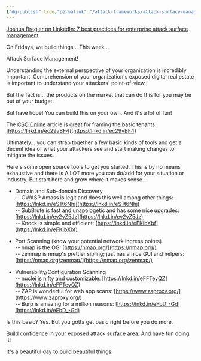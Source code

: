```yaml
---
{"dg-publish":true,"permalink":"/attack-frameworks/attack-surface-management/random-linked-in-post/"}
---
```


[Joshua Bregler on LinkedIn: 7 best practices for enterprise attack surface management](https://www.linkedin.com/posts/breglercissp_7-best-practices-for-enterprise-attack-surface-activity-7161741020362170369-Sopd?utm_source=share&utm_medium=member_desktop)

On Fridays, we build things... This week...  
  
Attack Surface Management!  
  
Understanding the external perspective of your organization is incredibly important. Comprehension of your organization's exposed digital real estate is important to understand your attackers' point-of-view.  
  
But the fact is... the products on the market that can do this for you may be out of your budget.  
  
But have hope! You can build this on your own. And it's a lot of fun!  
  
The [CSO Online](https://www.linkedin.com/company/csoonline/) article is great for framing the basic tenants: [https://lnkd.in/ec29vBF4](https://lnkd.in/ec29vBF4)  
  
Ultimately... you can strap together a few basic kinds of tools and get a decent idea of what your attackers see and start making changes to mitigate the issues.  
  
Here's some open source tools to get you started. This is by no means exhaustive and there is A LOT more you can do/add for your situation or industry. But start here and grow where it makes sense...  
  
- Domain and Sub-domain Discovery  
-- OWASP Amass is legit and does this well among other things: [https://lnkd.in/eSTt6Nhj](https://lnkd.in/eSTt6Nhj)  
-- SubBrute is fast and unapologetic and has some nice upgrades: [https://lnkd.in/ev2vZ5Jz](https://lnkd.in/ev2vZ5Jz)  
-- Knock is simple and efficient: [https://lnkd.in/eFKibXbf](https://lnkd.in/eFKibXbf)  
  
- Port Scanning (know your potential network ingress points)  
-- nmap is the OG: [https://nmap.org/](https://nmap.org/)  
-- zenmap is nmap's prettier sibling; just has a nice GUI and helpers: [https://nmap.org/zenmap/](https://nmap.org/zenmap/)  
  
- Vulnerability/Configuration Scanning  
-- nuclei is nifty and customizable: [https://lnkd.in/eFFTevQZ](https://lnkd.in/eFFTevQZ)  
-- ZAP is wonderful for web app scans: [https://www.zaproxy.org/](https://www.zaproxy.org/)  
-- Burp is amazing for a million reasons: [https://lnkd.in/eFbD_-Gd](https://lnkd.in/eFbD_-Gd)  
  
Is this basic? Yes. But you gotta get basic right before you do more.  
  
Build confidence in your exposed attack surface area. And have fun doing it!  
  
It's a beautiful day to build beautiful things.